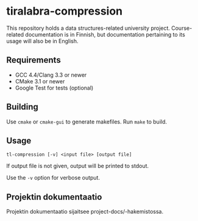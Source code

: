 # tiralabra-compression

This repository holds a data structures-related university project. Course-related documentation is in Finnish, but documentation pertaining to its usage will also be in English.

## Requirements

* GCC 4.4/Clang 3.3 or newer
* CMake 3.1 or newer
* Google Test for tests (optional)

## Building

Use `cmake` or `cmake-gui` to generate makefiles. Run `make` to build.

## Usage

`tl-compression [-v] <input file> [output file]`

If output file is not given, output will be printed to stdout.

Use the `-v` option for verbose output.

## Projektin dokumentaatio

Projektin dokumentaatio sijaitsee project-docs/-hakemistossa.
